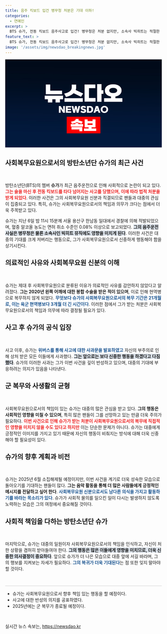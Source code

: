 ```yaml
---
title: 음주 킥보드 입건 병무청 처분은 기대 이하!
categories:
  - 연예인
excerpt: >
  BTS 슈가, 전동 킥보드 음주사고로 입건! 병무청은 처분 없지만, 소속사 빅히트는 적절한 조치 예정 밝혀. 슈가의 향후 행동이 주목받고 있다.
feature_text: >
  BTS 슈가, 전동 킥보드 음주사고로 입건! 병무청은 처분 없지만, 소속사 빅히트는 적절한 조치 예정 밝혀. 슈가의 향후 행동이 주목받고 있다.
image: '/assets/img/newsdao_breakingnews.jpg'
---
```


<p><img src="/assets/img/newsdao_breakingnews.jpg" alt="flaretime 속보" /></p>

<h2 data-ke-size="size26">사회복무요원으로서의 방탄소년단 슈가의 최근 사건</h2>

<p data-ke-size="size16">&nbsp;</p>

<p>방탄소년단(BTS)의 멤버 <b>슈가</b>가 최근 음주운전으로 인해 사회적으로 논란이 되고 있다. <b><span style="color: #ee2323;">그는 술을 마신 후 전동 킥보드를 타다 넘어지는 사고를 당했으며, 이에 따라 법적 처분을 받게 되었다</span></b>. 이러한 사건은 그의 사회복무요원 신분과 직결되므로 팬들과 대중의 관심이 집중되고 있다. 특히, 슈가는 사회복무요원으로서의 책임과 의무가 크다는 점에서 더욱 주목받고 있다. </p>

<p>슈가는 지난 6일 밤 11시 15분께 서울 용산구 한남동 일대에서 경찰에 의해 적발되었으며, 혈중 알코올 농도는 면허 취소 수준인 0.08% 이상으로 보고되었다. <b><span style="background-color: #21538527;">그의 음주운전 사실은 병무청은 물론 소속사인 빅히트 뮤직에도 영향을 미치게 된다</span></b>. 이러한 사건은 대중의 기대를 크게 저버리는 행동으로, 그가 사회복무요원으로서 신중하게 행동해야 함을 상기시킨다.</p>

<h2 data-ke-size="size26">의료적인 사유와 사회복무요원 신분의 이해</h2>

<p data-ke-size="size16">&nbsp;</p>

<p>슈가는 제대 후 사회복무요원으로 분류된 이유가 의료적인 사유를 감안하지 않았다고 알려졌다. <b>그는 2020년 왼쪽 어깨에 대한 봉합 수술을 받은 적이 있으며</b>, 이로 인해 현역병으로 복무하지 않게 되었다. <b><span style="color: #1a5490;">무엇보다 슈가의 사회복무요원으로서의 복무 기간은 21개월로, 이는 육군 현역병보다 3개월 더 긴 시간이다</span></b>. 이러한 점에서 그가 받는 처분은 사회복무요원으로서의 책임과 의무에 따라 결정될 필요가 있다.</p>

<h2 data-ke-size="size26">사고 후 슈가의 공식 입장</h2>

<p data-ke-size="size16">&nbsp;</p>

<p>사고 이후, 슈가는 <b><span style="color: #1a5490;">위버스를 통해 사고에 대한 사과문을 발표하였고</span></b> 자신의 부주의로 인해 상처 받은 모든 이들에게 사과했다. <b><span style="background-color: #21538527;">그는 앞으로는 보다 신중한 행동을 하겠다고 다짐했다</span></b>. 슈가의 이러한 사과는 그가 이번 사건을 깊이 반성하고 있으며, 대중의 기대에 부응하려는 의지가 있음을 나타낸다.</p>

<h2 data-ke-size="size26">군 복무와 사생활의 균형</h2>

<p data-ke-size="size16">&nbsp;</p>

<p>사회복무요원으로서의 책임이 있는 슈가는 대중의 많은 관심을 받고 있다. <b>그의 행동은 사회적인 영향을 미칠 수 있으며</b>, 특히 많은 팬들이 그를 선망하고 있는 만큼 더욱 주의가 필요하다. <b><span style="color: #ee2323;">이번 사건으로 인해 슈가가 받는 처분이 사회복무요원으로서의 복무에 직접적인 영향을 미치지 않을 수도 있다고 하지만</span></b> 이는 단순한 문제가 아니다. 슈가는 대중에게 긍정적인 이미지를 가지고 있기 때문에 자신의 행동이 비춰지는 방식에 대해 더욱 신중해야 할 필요성이 있다.</p>

<h2 data-ke-size="size26">슈가의 향후 계획과 비전</h2>

<p data-ke-size="size16">&nbsp;</p>

<p>슈가는 2025년 6월 소집해제될 예정이지만, 이번 사건을 계기로 더욱 성숙한 모습으로 돌아오기를 기대하는 팬들이 많다. <b>그는 음악 활동을 통해 더 많은 사람들에게 긍정적인 메시지를 전달하고 싶어 한다</b>. <b><span style="color: #1a5490;">사회복무요원 신분으로서도 남다른 의식을 가지고 활동하기를 바라는 목소리가 있다</span></b>. 슈가가 사회적 물의를 일으킨 일이 다시는 발생하지 않도록 노력하는 모습은 그의 여정에서 중요해질 것이다.</p>

<h2 data-ke-size="size26">사회적 책임을 다하는 방탄소년단 슈가</h2>

<p data-ke-size="size16">&nbsp;</p>

<p>마지막으로, 슈가는 대중의 일원이자 사회복무요원으로서의 책임을 인식하고, 자신이 처한 상황을 겸허히 받아들여야 한다. <b><span style="background-color: #21538527;">그의 행동은 많은 이들에게 영향을 미치므로, 더욱 신중한 의사결정이 중요하다</span></b>. 앞으로 슈가가 더 나은 모습으로 대중 앞에 서길 바라며, 그의 행보를 지켜보는 자세가 필요하다. <b><span style="color: #1a5490;">그의 복귀가 더욱 기대된다</span></b>는 점 또한 잊지 말아야 할 것이다.</p>

<p data-ke-size="size16">&nbsp;</p>

<hr style="height: 1px; border-width: 0; color: #ccc; background-color: #ccc;">

<ul>
<li>슈가는 사회복무요원으로서 향후 책임 있는 행동을 할 예정이다.</li>
<li>사고에 대한 반성의 의지를 공표하였다.</li>
<li>2025년에는 군 복무가 종료될 예정이다.</li>
</ul>

<p data-ke-size="size16">&nbsp;</p>
실시간 뉴스 속보는, <a href="https://newsdao.kr" rel="dofollow">https://newsdao.kr</a>


